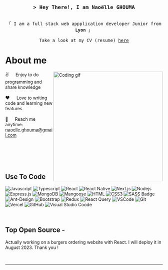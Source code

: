 
<!-- Intro  -->
<h3 align="center">
        <samp>&gt; Hey There!, I am
                <b>Naoëlle GHOUMA</b>
        </samp>
</h3>


<p align="center"> 
  <samp>
    <br>
    「 I am a full stack web appplication developer Junior from <b>Lyon</b> 」
    <br>
    <br>
    Take a look at my CV (resume) <a target="_blank" href="https://drive.google.com/file/d/1B0lftrRJSQbuGPFvNB9uB98vDUPO8hMV/view?usp=drive_link"> here</a>
    
  </samp>
</p>


<!-- About Section -->
 # About me
 
<p>
 <img align="right" width="350" src="/assets/programmer.gif" alt="Coding gif" />
  
 ✌️ &emsp; Enjoy to do programming and share knowledge <br/><br/>
 ❤️ &emsp; Love to writing code and learning new features<br/><br/>
 📧 &emsp; Reach me anytime: naoelle.ghouma@gmail.com<br/><br/>
 

</p>

<br/>
<br/>
<br/>

## Use To Code

![Javascript](https://img.shields.io/badge/Javascript-F0DB4F?style=for-the-badge&labelColor=black&logo=javascript&logoColor=F0DB4F)
![Typescript](https://img.shields.io/badge/Typescript-007acc?style=for-the-badge&labelColor=black&logo=typescript&logoColor=007acc)
![React](https://img.shields.io/badge/-React-61DBFB?style=for-the-badge&labelColor=black&logo=react&logoColor=61DBFB)
![React Native](https://img.shields.io/badge/React_Native-20232A?style=for-the-badge&logo=react&logoColor=61DAFB)
![Next.js](https://img.shields.io/badge/next.js-000000?style=for-the-badge&logo=nextdotjs&logoColor=white)
![Nodejs](https://img.shields.io/badge/Nodejs-3C873A?style=for-the-badge&labelColor=black&logo=node.js&logoColor=3C873A)
![Express.js](https://img.shields.io/badge/Express.js-000000?style=for-the-badge&logo=express&logoColor=white)
![MongoDB](https://img.shields.io/badge/MongoDB-4EA94B?style=for-the-badge&logo=mongodb&logoColor=white)
![Mangoose](https://camo.githubusercontent.com/010d3ce6d1e778b1489dabaa960d0627b46bea4f6b8103a10d2d05438d6926c1/68747470733a2f2f696d672e736869656c64732e696f2f62616467652f6d6f6e676f6f73652d3831303030303f7374796c653d666f722d7468652d6261646765266c6f676f3d6d6f6e676f6f7365266c6f676f436f6c6f723d626c7565)
![HTML](https://img.shields.io/badge/HTML5-E34F26?style=for-the-badge&logo=html5&logoColor=white)
![CSS3](https://img.shields.io/badge/CSS3-1572B6?style=for-the-badge&logo=css3&logoColor=white)
![SASS Badge](https://img.shields.io/badge/Sass-CC6699?style=for-the-badge&logo=sass&logoColor=white)
![Ant-Design](https://img.shields.io/badge/AntDesign-0170FE?style=for-the-badge&logo=antdesign&logoColor=white)
![Bootstrap](https://img.shields.io/badge/Bootstrap-563D7C?style=for-the-badge&logo=bootstrap&logoColor=white)
![Redux](https://img.shields.io/badge/Redux-593D88?style=for-the-badge&logo=redux&logoColor=white)
![React Query](https://img.shields.io/badge/-React_Query-FF4154?style=for-the-badge&logo=react%20query&logoColor=white)
![VSCode](https://img.shields.io/badge/Visual_Studio-0078d7?style=for-the-badge&logo=visual%20studio&logoColor=white)
![Git](https://img.shields.io/badge/Git-F05032?style=for-the-badge&logo=git&logoColor=white)
![Vercel](https://camo.githubusercontent.com/2fae549118710fd8284be62292b9e9a6cdd561cb50d46f35938b08dc3fc2c4e7/68747470733a2f2f696d672e736869656c64732e696f2f62616467652f56657263656c2d3030303030303f7374796c653d666f722d7468652d6261646765266c6f676f3d76657263656c266c6f676f436f6c6f723d7768697465)
![GitHub](https://camo.githubusercontent.com/87c0e4e15b6d8c81a7af5eebd2444f5d884e26c3011fc130d48fe0a4b5a9e7c9/68747470733a2f2f696d672e736869656c64732e696f2f62616467652f4769744875622d3044323533343f7374796c653d666f722d7468652d6261646765266c6f676f3d676974687562266c6f676f436f6c6f723d7768697465)
![Visual Studio Coode](https://camo.githubusercontent.com/7a844a20c9d48313f688d71befdba9982dc05b3c6059a8c4d62a82e8e9a05b46/68747470733a2f2f696d672e736869656c64732e696f2f62616467652f76697375616c5f73747564696f5f636f64652d2532333030374143432e7376673f7374796c653d666f722d7468652d6261646765266c6f676f3d76697375616c2d73747564696f2d636f6465266c6f676f436f6c6f723d7768697465)

<br/>

## Top Open Source -
Actually working on a burgers ordering website with React. I will deploy it in August 2023. Thank you ! 

<br/>
<hr/>
<br/>
